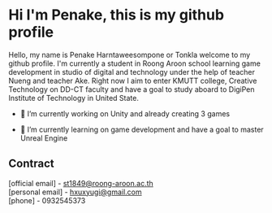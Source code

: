 # Hi I'm Penake, this is my github profile


Hello, my name is Penake Harntaweesompone or Tonkla welcome to my github profile. I'm currently a student in Roong Aroon school learning game development in studio of digital and technology under the help of teacher Nueng and teacher Ake. Right now I aim to enter KMUTT college, Creative Technology on DD-CT faculty and have a goal to study aboard to DigiPen Institute of Technology in United State.



- 🔭 I’m currently working on Unity and already creating 3 games

- 🌱 I’m currently learning on game development and have a goal to master Unreal Engine

## Contract
[official email] - st1849@roong-aroon.ac.th<br>
[personal email] - hxuxyugi@gmail.com<br>
[phone] - 0932545373<br>

<!--
**PenakeHarntaweesompone/PenakeHarntaweesompone** is a ✨ _special_ ✨ repository because its `README.md` (this file) appears on your GitHub profile.

Here are some ideas to get you started:

- 🔭 I’m currently working on ...
- 🌱 I’m currently learning ...
- 👯 I’m looking to collaborate on ...
- 🤔 I’m looking for help with ...
- 💬 Ask me about ...
- 📫 How to reach me: ...
- 😄 Pronouns: ...
- ⚡ Fun fact: ...
-->
